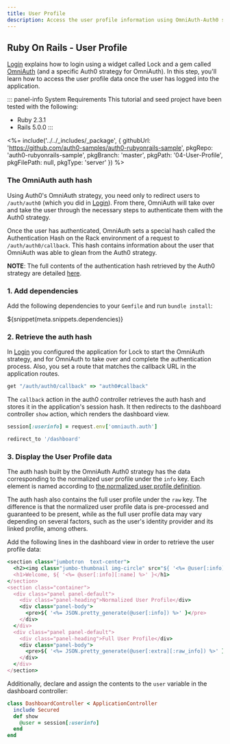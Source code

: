 ```yaml
---
title: User Profile
description: Access the user profile information using OmniAuth-Auth0 strategy.
---
```


## Ruby On Rails - User Profile
[Login](/quickstart/webapp/rails/01-login) explains how to login using a widget called Lock and a gem called [OmniAuth](https://github.com/intridea/omniauth) (and a specific Auth0 strategy for OmniAuth). In this step, you'll learn how to access the user profile data once the user has logged into the application.

::: panel-info System Requirements
This tutorial and seed project have been tested with the following:
* Ruby 2.3.1
* Rails 5.0.0
:::

<%= include('../../_includes/_package', {
  githubUrl: 'https://github.com/auth0-samples/auth0-rubyonrails-sample',
  pkgRepo: 'auth0-rubyonrails-sample',
  pkgBranch: 'master',
  pkgPath: '04-User-Profile',
  pkgFilePath: null,
  pkgType: 'server'
}) %>
### The OmniAuth auth hash
Using Auth0's OmniAuth strategy, you need only to redirect users to `/auth/auth0` (which you did in [Login](/quickstart/webapp/rails/01-login)). From there, OmniAuth will take over and take the user through the necessary steps to authenticate them with the Auth0 strategy.

Once the user has authenticated, OmniAuth sets a special hash called the Authentication Hash on the Rack environment of a request to `/auth/auth0/callback`. This hash contains information about the user that OmniAuth was able to glean from the Auth0 strategy.

**NOTE**: The full contents of the authentication hash retrieved by the Auth0 strategy are detailed [here](https://github.com/auth0/omniauth-auth0#auth-hash).

### 1. Add dependencies

Add the following dependencies to your `Gemfile` and run `bundle install`:

${snippet(meta.snippets.dependencies)}

### 2. Retrieve the auth hash

In [Login](/quickstart/webapp/rails/01-login) you configured the application for Lock to start the OmniAuth strategy, and for OmniAuth to take over and complete the authentication process. Also, you set a route that matches the callback URL in the application routes.

```ruby
get "/auth/auth0/callback" => "auth0#callback"
```

The `callback` action in the auth0 controller retrieves the auth hash and stores it in the application's session hash. It then redirects to the dashboard controller `show` action, which renders the dashboard view.

```ruby
session[:userinfo] = request.env['omniauth.auth']

redirect_to '/dashboard'
```

### 3. Display the User Profile data
The auth hash built by the OmniAuth Auth0 strategy has the data corresponding to the normalized user profile under the `info` key. Each element is named according to [the normalized user profile definition](/user-profile/normalized).

The auth hash also contains the full user profile under the `raw` key. The difference is that the normalized user profile data is pre-processed and guaranteed to be present, while as the full user profile data may vary depending on several factors, such as the user's identity provider and its linked profile, among others.

Add the following lines in the dashboard view in order to retrieve the user profile data:

```ruby
<section class="jumbotron  text-center">
  <h2><img class="jumbo-thumbnail img-circle" src="${ '<%= @user[:info][:image] %>' }"/></h2>
  <h1>Welcome, ${ '<%= @user[:info][:name] %>' }</h1>
</section>
<section class="container">
  <div class="panel panel-default">
    <div class="panel-heading">Normalized User Profile</div>
    <div class="panel-body">
      <pre>${ '<%= JSON.pretty_generate(@user[:info]) %>' }</pre>
    </div>
  </div>
  <div class="panel panel-default">
    <div class="panel-heading">Full User Profile</div>
    <div class="panel-body">
      <pre>${ '<%= JSON.pretty_generate(@user[:extra][:raw_info]) %>' }</pre>
    </div>
  </div>
</section>
```

Additionally, declare and assign the contents to the `user` variable in the dashboard controller:

```ruby
class DashboardController < ApplicationController
  include Secured
  def show
    @user = session[:userinfo]
  end
end
```

